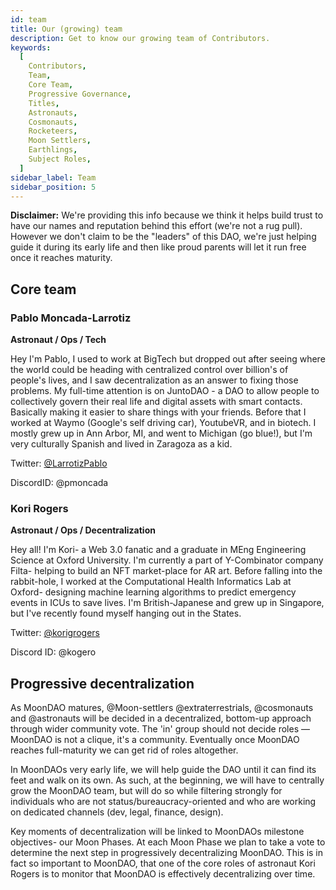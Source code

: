 ```yaml
---
id: team
title: Our (growing) team
description: Get to know our growing team of Contributors.
keywords:
  [
    Contributors,
    Team,
    Core Team,
    Progressive Governance,
    Titles,
    Astronauts,
    Cosmonauts,
    Rocketeers,
    Moon Settlers,
    Earthlings,
    Subject Roles,
  ]
sidebar_label: Team
sidebar_position: 5
---
```


**Disclaimer:** We're providing this info because we think it helps build trust to have our names and reputation behind this effort (we're not a rug pull). However we don't claim to be the "leaders" of this DAO, we're just helping guide it during its early life and then like proud parents will let it run free once it reaches maturity.

## Core team

### Pablo Moncada-Larrotiz

**Astronaut / Ops / Tech**

Hey I'm Pablo, I used to work at BigTech but dropped out after seeing where the world could be heading with centralized control over billion's of people's lives, and I saw decentralization as an answer to fixing those problems. My full-time attention is on JuntoDAO - a DAO to allow people to collectively govern their real life and digital assets with smart contacts. Basically making it easier to share things with your friends. Before that I worked at Waymo (Google's self driving car), YoutubeVR, and in biotech. I mostly grew up in Ann Arbor, MI, and went to Michigan (go blue!), but I'm very culturally Spanish and lived in Zaragoza as a kid.

Twitter: [@LarrotizPablo](https://twitter.com/LarrotizPablo)

DiscordID: @pmoncada

### Kori Rogers

**Astronaut / Ops / Decentralization**

Hey all! I'm Kori- a Web 3.0 fanatic and a graduate in MEng Engineering Science at Oxford University. I'm currently a part of Y-Combinator company Filta- helping to build an NFT market-place for AR art. Before falling into the rabbit-hole, I worked at the Computational Health Informatics Lab at Oxford- designing machine learning algorithms to predict emergency events in ICUs to save lives. I'm British-Japanese and grew up in Singapore, but I've recently found myself hanging out in the States.

Twitter: [@korigrogers](https://twitter.com/korigrogers)

Discord ID: @kogero

## Progressive decentralization

As MoonDAO matures, @Moon-settlers @extraterrestrials, @cosmonauts and @astronauts will be decided in a decentralized, bottom-up approach through wider community vote. The 'in' group should not decide roles — MoonDAO is not a clique, it's a community. Eventually once MoonDAO reaches full-maturity we can get rid of roles altogether.

In MoonDAOs very early life, we will help guide the DAO until it can find its feet and walk on its own. As such, at the beginning, we will have to centrally grow the MoonDAO team, but will do so while filtering strongly for individuals who are not status/bureaucracy-oriented and who are working on dedicated channels (dev, legal, finance, design).

Key moments of decentralization will be linked to MoonDAOs milestone objectives- our Moon Phases. At each Moon Phase we plan to take a vote to determine the next step in progressively decentralizing MoonDAO. This is in fact so important to MoonDAO, that one of the core roles of astronaut Kori Rogers is to monitor that MoonDAO is effectively decentralizing over time.
